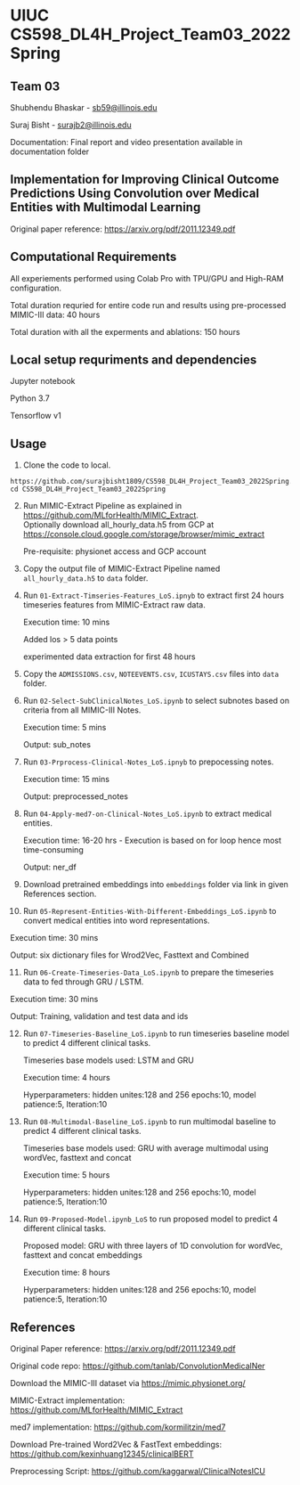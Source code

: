 # UIUC CS598_DL4H_Project_Team03_2022Spring

## Team 03
Shubhendu Bhaskar - sb59@illinois.edu

Suraj Bisht - surajb2@illinois.edu

Documentation: Final report and video presentation available in documentation folder

## Implementation for Improving Clinical Outcome Predictions Using Convolution over Medical Entities with Multimodal Learning
Original paper reference: https://arxiv.org/pdf/2011.12349.pdf 

## Computational Requirements
All experiements performed using Colab Pro with TPU/GPU and High-RAM configuration.

Total duration requried for entire code run and results using pre-processed MIMIC-III data: 40 hours

Total duration with all the experments and ablations: 150 hours

## Local setup requriments and dependencies
Jupyter notebook

Python 3.7

Tensorflow v1

## Usage

1. Clone the code to local.   
```
https://github.com/surajbisht1809/CS598_DL4H_Project_Team03_2022Spring.git
cd CS598_DL4H_Project_Team03_2022Spring
```
2. Run MIMIC-Extract Pipeline as explained in https://github.com/MLforHealth/MIMIC_Extract.   
   Optionally download all_hourly_data.h5 from GCP at https://console.cloud.google.com/storage/browser/mimic_extract
   
   Pre-requisite: physionet access and GCP account

3. Copy the output file of MIMIC-Extract Pipeline named `all_hourly_data.h5` to `data` folder.

4. Run `01-Extract-Timseries-Features_LoS.ipnyb` to extract first 24 hours timeseries features from MIMIC-Extract raw data.
   
   Execution time: 10 mins
   
   Added los > 5 data points
   
   experimented data extraction for first 48 hours

5. Copy the `ADMISSIONS.csv`, `NOTEEVENTS.csv`, `ICUSTAYS.csv` files into `data` folder. 

6. Run `02-Select-SubClinicalNotes_LoS.ipynb` to select subnotes based on criteria from all MIMIC-III Notes.
   
   Execution time: 5 mins
   
   Output: sub_notes

7. Run `03-Prprocess-Clinical-Notes_LoS.ipnyb` to prepocessing notes.

   Execution time: 15 mins
   
   Output:  preprocessed_notes

8. Run `04-Apply-med7-on-Clinical-Notes_LoS.ipynb` to extract medical entities.

   Execution time: 16-20 hrs - Execution is based on for loop hence most time-consuming
   
   Output:  ner_df

9. Download pretrained embeddings into `embeddings` folder via link in given References section.

10. Run `05-Represent-Entities-With-Different-Embeddings_LoS.ipynb` to convert medical entities into word representations.

   Execution time: 30 mins
   
   Output:  six dictionary files for Wrod2Vec, Fasttext and Combined

11. Run `06-Create-Timeseries-Data_LoS.ipynb` to prepare the timeseries data to fed through GRU / LSTM.

   Execution time: 30 mins
   
   Output:  Training, validation and test data and ids

12. Run `07-Timeseries-Baseline_LoS.ipynb` to run timeseries baseline model to predict 4 different clinical tasks.

    Timeseries base models used: LSTM and GRU
    
    Execution time: 4 hours
    
    Hyperparameters: hidden unites:128 and 256 epochs:10, model patience:5, Iteration:10

13. Run `08-Multimodal-Baseline_LoS.ipynb` to run multimodal baseline to predict 4 different clinical tasks.

    Timeseries base models used: GRU with average multimodal using wordVec, fasttext and concat
    
    Execution time: 5 hours
    
    Hyperparameters: hidden unites:128 and 256 epochs:10, model patience:5, Iteration:10
    
14. Run `09-Proposed-Model.ipynb_LoS` to run proposed model to predict 4 different clinical tasks.

    Proposed model: GRU with three layers of 1D convolution for wordVec, fasttext and concat embeddings 
    
    Execution time: 8 hours
    
    Hyperparameters: hidden unites:128 and 256 epochs:10, model patience:5, Iteration:10


## References

Original Paper reference: https://arxiv.org/pdf/2011.12349.pdf

Original code repo:  https://github.com/tanlab/ConvolutionMedicalNer

Download the MIMIC-III dataset via https://mimic.physionet.org/

MIMIC-Extract implementation: https://github.com/MLforHealth/MIMIC_Extract

med7 implementation: https://github.com/kormilitzin/med7

Download Pre-trained Word2Vec & FastText embeddings: https://github.com/kexinhuang12345/clinicalBERT

Preprocessing Script: https://github.com/kaggarwal/ClinicalNotesICU

